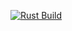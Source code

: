 [![Rust Build](https://img.shields.io/github/workflow/status/yesmaintenance/npm/Rust?color=black&label=Build&logo=rust&logoColor=white&labelColor=black&logoWidth=15)][rust.yml]

[rust.yml]: https://github.com/yesmaintenance/npm/node.yml

